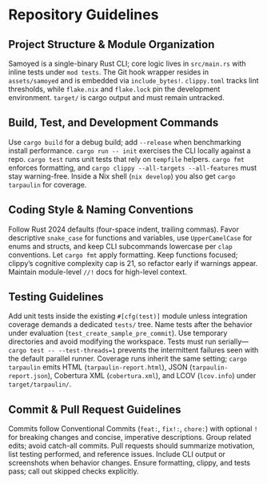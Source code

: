 # Repository Guidelines

## Project Structure & Module Organization
Samoyed is a single-binary Rust CLI; core logic lives in `src/main.rs` with inline tests under `mod tests`. The Git hook wrapper resides in `assets/samoyed` and is embedded via `include_bytes!`. `clippy.toml` tracks lint thresholds, while `flake.nix` and `flake.lock` pin the development environment. `target/` is cargo output and must remain untracked.

## Build, Test, and Development Commands
Use `cargo build` for a debug build; add `--release` when benchmarking install performance. `cargo run -- init` exercises the CLI locally against a repo. `cargo test` runs unit tests that rely on `tempfile` helpers. `cargo fmt` enforces formatting, and `cargo clippy --all-targets --all-features` must stay warning-free. Inside a Nix shell (`nix develop`) you also get `cargo tarpaulin` for coverage.

## Coding Style & Naming Conventions
Follow Rust 2024 defaults (four-space indent, trailing commas). Favor descriptive `snake_case` for functions and variables, use `UpperCamelCase` for enums and structs, and keep CLI subcommands lowercase per `clap` conventions. Let `cargo fmt` apply formatting. Keep functions focused; clippy’s cognitive complexity cap is 21, so refactor early if warnings appear. Maintain module-level `//!` docs for high-level context.

## Testing Guidelines
Add unit tests inside the existing `#[cfg(test)]` module unless integration coverage demands a dedicated `tests/` tree. Name tests after the behavior under evaluation (`test_create_sample_pre_commit`). Use temporary directories and avoid modifying the workspace. Tests must run serially—`cargo test -- --test-threads=1` prevents the intermittent failures seen with the default parallel runner. Coverage runs inherit the same setting; `cargo tarpaulin` emits HTML (`tarpaulin-report.html`), JSON (`tarpaulin-report.json`), Cobertura XML (`cobertura.xml`), and LCOV (`lcov.info`) under `target/tarpaulin/`.

## Commit & Pull Request Guidelines
Commits follow Conventional Commits (`feat:`, `fix!:`, `chore:`) with optional `!` for breaking changes and concise, imperative descriptions. Group related edits; avoid catch-all commits. Pull requests should summarize motivation, list testing performed, and reference issues. Include CLI output or screenshots when behavior changes. Ensure formatting, clippy, and tests pass; call out skipped checks explicitly.
